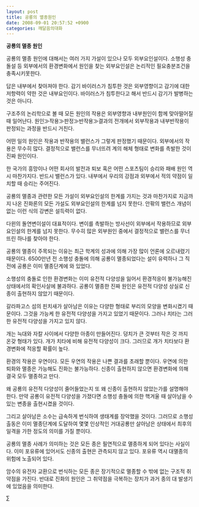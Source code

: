 ```yaml
---
layout: post
title: 공룡의 멸종원인
date: 2008-09-01 20:57:52 +0900
categories: 깨달음의대화
---
```

**공룡의 멸종 원인**

공룡의 멸종 원인에 대해서는 여러 가지 가설이 있으나 모두 외부요인설이다. 소행성 충돌설 등 외부에서의 환경변화에서 원인을 찾는 외부요인설은 논리적인 필요충분조건을 충족시키못한다. 

답은 내부에서 찾아져야 한다. 감기 바이러스가 침투한 것은 외부영향이고 감기에 대한 저항력이 약한 것은 내부요인이다. 바이러스가 침투한다고 해서 반드시 감기가 발병하는 것은 아니다. 

구조주의 논리학으로 볼 때 모든 원인의 작용은 외부영향과 내부원인이 함께 맞아떨어질 때 일어난다. 원인≫작용≫판정≫반작용≫결과의 전개에서 외부작용과 내부반작용이 판정되는 과정을 반드시 거친다. 

어떤 일의 원인은 작용과 반작용의 밸런스가 그렇게 판정했기 때문이다. 외부에서의 작용은 무수히 많다. 결정적으로 밸런스를 무너뜨려 계의 해체 형태로 변화를 촉발한 것이 진짜 원인이다. 

한 국가의 흥망이나 어떤 회사의 발전과 퇴보 혹은 어떤 스포츠팀이 승리와 패배 원인 역시 마찬가지다. 반드시 밸런스가 있다. 내부에서 우리의 강점과 외부에서 적의 약점이 일치할 때 승리는 주어진다. 

공룡의 멸종과 관련한 모든 가설이 외부요인설의 한계를 가지는 것과 마찬가지로 지금까지 나온 진화론의 모든 가설도 외부요인설의 한계를 넘지 못한다. 안팎의 밸런스 개념이 없는 이런 식의 강변은 설득력이 없다. 

다윈의 돌연변이설이 대표적이다. 변이를 촉발하는 방사선이 외부에서 작용하므로 외부요인설의 한계를 넘지 못한다. 무수히 많은 외부원인 중에서 결정적으로 밸런스를 무너뜨린 하나를 찾아야 한다. 

공룡의 멸종이 주목되는 이유는 최근 학계의 성과에 의해 가장 많이 언론에 오르내렸기 때문이다. 6500만년 전 소행성 충돌에 의해 공룡이 멸종되었다는 설이 유력하나 그 직전에 공룡은 이미 멸종단계에 와 있었다. 

소행성의 충돌로 인한 환경변화는 이미 유전적 다양성을 잃어서 환경적응이 불가능해진 상태에서의 확인사살에 불과하다. 공룡이 멸종한 진짜 원인은 유전적 다양성 상실로 신종이 출현하지 않았기 때문이다. 

갈라파고스 섬의 핀치새가 살아남은 이유는 다양한 형태로 부리의 모양을 변화시켰기 때문이다. 그것을 가능케 한 유전적 다양성을 가지고 있었기 때문이다. 그러나 치타는 그러한 유전적 다양성을 가지고 있지 않다. 

개는 늑대와 자칼 사이에서 다양한 아종이 만들어진다. 덩치가 큰 것부터 작은 것 까지 온갖 형태가 있다. 개가 치타에 비해 유전적 다양성이 크다. 그러므로 개가 치타보다 환경변화에 적응할 확률이 높다. 

환경의 작용은 우연이다. 모든 우연의 작용은 나쁜 결과를 초래할 뿐이다. 우연에 의한 퇴화와 멸종은 가능해도 진화는 불가능하다. 신종이 출현하지 않으면 환경변화에 의해 결국 모두 멸종하고 만다. 

왜 공룡의 유전적 다양성이 줄어들었는지 또 왜 신종이 출현하지 않았는가를 설명해야 한다. 만약 공룡이 유전적 다양성을 가졌다면 소행성 충돌에 의한 핵겨울 때 살아남을 수 있는 변종을 출현시켰을 것이다. 

그리고 살아남은 소수는 급속하게 번식하여 생태계를 장악했을 것이다. 그러므로 소행성 출동은 이미 멸종단계에 도달하여 몇몇 인상적인 거대공룡만 살아남은 상태에서 최후의 일격을 가한 정도의 의미를 가질 뿐이다. 

공룡의 멸종 사례가 의미하는 것은 모든 종은 필연적으로 멸종하게 되어 있다는 사실이다. 이미 포유류에 있어서도 신종의 출현은 관측되지 않고 있다. 포유류 역시 대멸종의 위험에 노출되어 있다. 

암수의 유전자 교환으로 번식하는 모든 종은 장기적으로 멸종할 수 밖에 없는 구조적 취약점을 가진다. 반대로 진화의 원인은 그 취약점을 극복하는 장치가 과거 종의 대 발생기에 있었음을 의미한다. 



∑